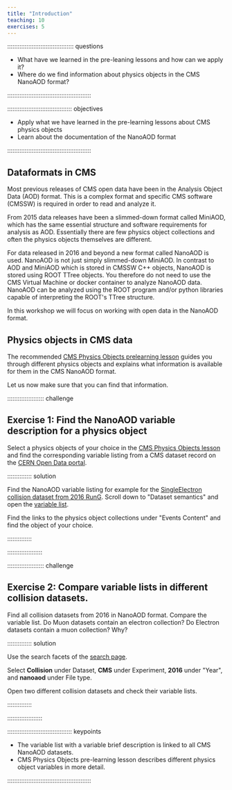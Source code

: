 ```yaml
---
title: "Introduction"
teaching: 10
exercises: 5
---
```


:::::::::::::::::::::::::::::::::::::: questions 

- What have we learned in the pre-leaning lessons and how can we apply it?
- Where do we find information about physics objects in the CMS NanoAOD format?

::::::::::::::::::::::::::::::::::::::::::::::::

::::::::::::::::::::::::::::::::::::: objectives

- Apply what we have learned in the pre-learning lessons about CMS physics objects
- Learn about the documentation of the NanoAOD format

::::::::::::::::::::::::::::::::::::::::::::::::

## Dataformats in CMS

Most previous releases of CMS open data have been in the Analysis Object Data (AOD) format. 
This is a complex format and specific CMS software (CMSSW) is required in order to read and analyze it.

From 2015 data releases have been a slimmed-down format called MiniAOD, which has the same essential structure and software requirements for analysis as AOD. Essentially there are few 
physics object collections and often the physics objects themselves are different. 

For data released in 2016 and beyond a new format called NanoAOD is used. NanoAOD is not just simply slimmed-down MiniAOD. In contrast to AOD and MiniAOD which is stored in CMSSW C++ objects, NanoAOD is stored using ROOT TTree objects. You therefore do not need to use the CMS Virtual Machine or docker container to analyze NanoAOD data. NanoAOD can be analyzed using the ROOT program and/or python libraries capable of interpreting the ROOT's TTree structure.

In this workshop we will focus on working with open data in the NanoAOD format.

## Physics objects in CMS data

The recommended [CMS Physics Objects prelearning lesson](https://cms-opendata-workshop.github.io/workshop2024-lesson-physics-objects/instructor/index.html) guides you through different physics objects and explains what information is available for them in the CMS NanoAOD format.

Let us now make sure that you can find that information.

::::::::::::::::::::: challenge

## Exercise 1: Find the NanoAOD variable description for a physics object

Select a physics objects of your choice in the [CMS Physics Objects lesson](https://cms-opendata-workshop.github.io/workshop2024-lesson-physics-objects/instructor/index.html) and find the corresponding variable listing from a CMS dataset record on the [CERN Open Data portal](https://opendata.cern.ch/).

:::::::::::::: solution

Find the NanoAOD variable listing for example for the [SingleElectron collision dataset from 2016 RunG](https://opendata.cern.ch/record/30529). Scroll down to "Dataset semantics" and open the [variable list](https://opendata.cern.ch/eos/opendata/cms/dataset-semantics/NanoAOD/30529/SingleElectron_doc.html).

Find the links to the physics object collections under "Events Content" and find the object of your choice.

::::::::::::::

::::::::::::::::::::

::::::::::::::::::::: challenge

## Exercise 2: Compare variable lists in different collision datasets.

Find all collision datasets from 2016 in NanoAOD format. Compare the variable list. Do Muon datasets contain an electron collection? Do Electron datasets contain a muon collection? Why?

:::::::::::::: solution

Use the search facets of the [search page](https://opendata.cern.ch/search?q=&l=list&order=desc&p=1&s=10&sort=mostrecent). 

Select **Collision** under Dataset, **CMS** under Experiment, **2016** under "Year", and **nanoaod** under File type.

Open two different collision datasets and check their variable lists.

::::::::::::::

::::::::::::::::::::

::::::::::::::::::::::::::::::::::::: keypoints 

- The variable list with a variable brief description is linked to all CMS NanoAOD datasets. 
- CMS Physics Objects pre-learning lesson describes different physics object variables in more detail.

::::::::::::::::::::::::::::::::::::::::::::::::

